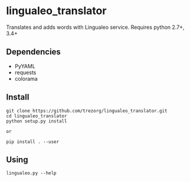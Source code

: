 lingualeo_translator
====================================

Translates and adds words with Lingualeo service.
Requires python 2.7+, 3.4+


Dependencies
------------------------------------

* PyYAML
* requests
* colorama

Install
------------------------------------

    git clone https://github.com/trezorg/lingualeo_translator.git
    cd lingualeo_translator
    python setup.py install

    or

    pip install . --user


Using
------------------------------------

    lingualeo.py --help
